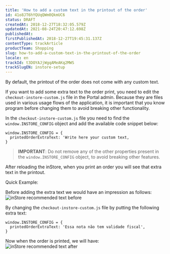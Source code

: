 ```yaml
---
title: 'How to add a custom text in the printout of the order'
id: 41o8JT6hYQUqQWm0QkmUC6
status: DRAFT
createdAt: 2018-12-27T18:32:05.579Z
updatedAt: 2021-08-24T20:47:12.698Z
publishedAt: 
firstPublishedAt: 2018-12-27T19:45:31.137Z
contentType: trackArticle
productTeam: Shopping
slug: how-to-add-a-custom-text-in-the-printout-of-the-order
locale: en
trackId: t3DOYAJjWgqAMeAKq2MWS
trackSlugEN: instore-setup
---
```


By default, the printout of the order does not come with any custom text.

If you want to add some extra text to the order print, you need to edit the `checkout-instore-custom.js` file in the Portal admin. Because they are files used in various usage flows of the application, it is important that you know program before changing them to avoid breaking other functionality.

In the `checkout-instore-custom.js` file you need to find the` window.INSTORE_CONFIG` object and add the available code snippet below:

```
window.INSTORE_CONFIG = {
  printedOrderExtraText: 'Write here your custom text,
}
```

> __IMPORTANT__: Do not remove any of the other properties present in the `window.INSTORE_CONFIG` object, to avoid breaking other features.

After reloading the inStore, when you print an order you will see that extra text in the printout.

Quick Example:

Before adding the extra text we would have an impression as follows:
![inStore recommended text before](https://images.ctfassets.net/alneenqid6w5/5AWqMIPwGc6aCSYGEsOAOq/6c1eda39348438463dc65a30fa56261e/inStore_recommended_text_before.png)

By changing the `checkout-instore-custom.js` file by putting the following extra text:

```
window.INSTORE_CONFIG = {
  printedOrderExtraText: 'Essa nota não tem validade fiscal',
}
```

Now when the order is printed, we will have:
![inStore recommended text after](https://images.ctfassets.net/alneenqid6w5/7loSAqq1wIWIioOekyiaIO/2226bb32bb7a191b5f709e3ce429d30d/inStore_recommended_text_after.png)
